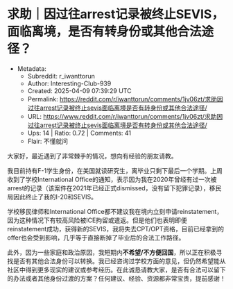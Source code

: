 # 求助｜因过往arrest记录被终止SEVIS，面临离境，是否有转身份或其他合法途径？

- Metadata:
  - Subreddit: r_iwanttorun
  - Author: Interesting-Club-939
  - Created: 2025-04-09 07:39:29 UTC
  - Permalink: https://reddit.com/r/iwanttorun/comments/1jv06zt/求助因过往arrest记录被终止sevis面临离境是否有转身份或其他合法途径/
  - URL: https://www.reddit.com/r/iwanttorun/comments/1jv06zt/求助因过往arrest记录被终止sevis面临离境是否有转身份或其他合法途径/
  - Ups: 14 | Ratio: 0.72 | Comments: 41
  - Flair: 不懂就问


大家好，最近遇到了非常棘手的情况，想向有经验的朋友请教。

我目前持有F-1学生身份，在美国就读研究生，离毕业只剩下最后一个学期。上周收到了学校International
Office的通知，表示因为我在2020年曾经有过一次被arrest的记录（该案件在2021年已经正式dismissed，没有留下犯罪记录），移民局因此终止了我的I-20和SEVIS。

学校移民律师和International
Office都不建议我在境内立刻申请reinstatement，因为这种情况下有较高风险被ICE拘留或遣返。但是他们也表明即便reinstatement成功，获得新的SEVIS，我将失去CPT/OPT资格，目前已经拿到的offer也会受到影响，几乎等于直接断掉了毕业后的合法工作路径。

此外，因为一些家庭和政治原因，我短期内**不希望/不方便回国**，所以正在积极寻找是否有其他合法身份可以转换。我已经咨询过学校方面的意见，但仍然希望能从社区中得到更多现实的建议或参考经历。在此诚恳请教大家，是否有合法可以留下的办法或者其他身份过渡的方案？任何建议、经验、资源都非常宝贵，提前感谢！

